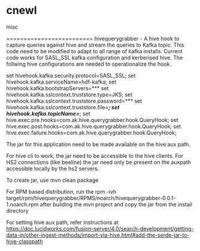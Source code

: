 # cnewl
misc

=========================
hivequerygrabber - A hive hook to capture queries against hive and stream the queries to Kafka topic. 
This code need to be modified to adapt to all range of kafka installs. Current code works for SASL_SSL kafka configuration and kerberised hive. 
The follwing hive configurations are needed to operationalize the hook. 

set hivehook.kafka.security.protocol=SASL_SSL;
set hivehook.kafka.serviceName=hdf-kafka;
set hivehook.kafka.bootstrapServers=***
set hivehook.kafka.sslcontext.truststore.type=JKS;
set hivehook.kafka.sslcontext.truststore.password=***
set hivehook.kafka.sslcontext.truststore.file=***;
set hivehook.kafka.topicName=***; 
set hive.exec.pre.hooks=com.ak.hive.querygrabber.hook.QueryHook;
set hive.exec.post.hooks=com.ak.hive.querygrabber.hook.QueryHook;
set hive.exec.failure.hooks=com.ak.hive.querygrabber.hook.QueryHook;

The jar for this application need to be made available on the hive aux path. 

For hive cli to work, the jar need to be accessible to the hive clients. For HS2 connections (like beeline) the jar need only be present on the 
auxpath accessible locally by the hs2 servers. 

To create jar, use mvn clean package 

For RPM based distribution, run the rpm -ivh target/rpm/hivequerygrabber/RPMS/noarch/hivequerygrabber-0.0.1-1.noarch.rpm after building the 
mvn project and copy the jar from the install directory

For setting hive aux path, refer instructions at https://doc.lucidworks.com/fusion-server/4.0/search-development/getting-data-in/other-ingest-methods/import-via-hive.html#add-the-serde-jar-to-hive-classpath


